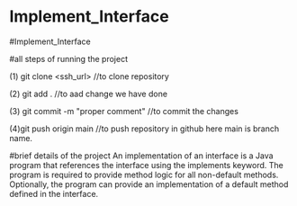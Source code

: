 # Implement_Interface


#Implement_Interface

#all steps of running the project

(1) git clone <ssh_url>  //to clone repository

(2) git add .  //to aad change we have done

(3) git commit -m "proper comment" //to commit the changes

(4)git push origin main //to push repository in github here main is branch name.

#brief details of the project
An implementation of an interface is a Java program that references the interface using the implements keyword. 
The program is required to provide method logic for all non-default methods. Optionally, the program can provide an implementation of a default method defined in the interface.

